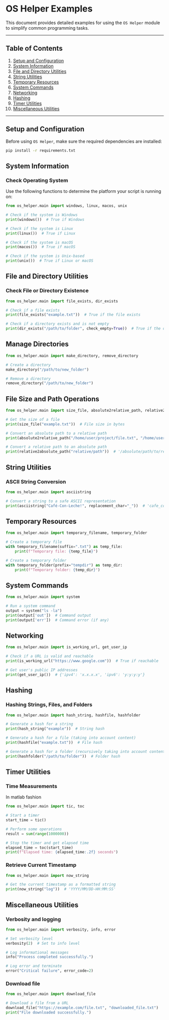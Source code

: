# OS Helper Examples

This document provides detailed examples for using the `OS Helper` module to simplify common programming tasks.

---

## Table of Contents

1. [Setup and Configuration](#setup-and-configuration)
2. [System Information](#system-information)
3. [File and Directory Utilities](#file-and-directory-utilities)
4. [String Utilities](#string-utilities)
5. [Temporary Resources](#temporary-resources)
6. [System Commands](#system-commands)
7. [Networking](#networking)
8. [Hashing](#hashing)
9. [Timer Utilities](#timer-utilities)
10. [Miscellaneous Utilities](#miscellaneous-utilities)

---

## Setup and Configuration

Before using `OS Helper`, make sure the required dependencies are installed:

```bash
pip install -r requirements.txt
```

## System Information

### Check Operating System

Use the following functions to determine the platform your script is running on:

```python
from os_helper.main import windows, linux, macos, unix

# Check if the system is Windows
print(windows())  # True if Windows

# Check if the system is Linux
print(linux())  # True if Linux

# Check if the system is macOS
print(macos())  # True if macOS

# Check if the system is Unix-based
print(unix())  # True if Linux or macOS
```

## File and Directory Utilities

### Check File or Directory Existence

```python
from os_helper.main import file_exists, dir_exists

# Check if a file exists
print(file_exists("example.txt"))  # True if the file exists

# Check if a directory exists and is not empty
print(dir_exists("/path/to/folder", check_empty=True))  # True if the directory is non-empty
```

## Manage Directories

```python
from os_helper.main import make_directory, remove_directory

# Create a directory
make_directory("/path/to/new_folder")

# Remove a directory
remove_directory("/path/to/new_folder")
```

## File Size and Path Operations

```python
from os_helper.main import size_file, absolute2relative_path, relative2absolute_path

# Get the size of a file
print(size_file("example.txt"))  # File size in bytes

# Convert an absolute path to a relative path
print(absolute2relative_path("/home/user/project/file.txt", "/home/user"))  # 'project/file.txt'

# Convert a relative path to an absolute path
print(relative2absolute_path("relative/path"))  # '/absolute/path/to/relative/path'
```

## String Utilities
### ASCII String Conversion

```python
from os_helper.main import asciistring

# Convert a string to a safe ASCII representation
print(asciistring("Café-Con-Leche!", replacement_char="_"))  # 'cafe_con_leche'
```

## Temporary Resources

```python
from os_helper.main import temporary_filename, temporary_folder

# Create a temporary file
with temporary_filename(suffix=".txt") as temp_file:
    print(f"Temporary file: {temp_file}")

# Create a temporary folder
with temporary_folder(prefix="tempdir") as temp_dir:
    print(f"Temporary folder: {temp_dir}")
```

## System Commands

```python
from os_helper.main import system

# Run a system command
output = system("ls -la")
print(output['out'])  # Command output
print(output['err'])  # Command error (if any)
```

## Networking

```python
from os_helper.main import is_working_url, get_user_ip

# Check if a URL is valid and reachable
print(is_working_url("https://www.google.com"))  # True if reachable

# Get user's public IP addresses
print(get_user_ip())  # {'ipv4': 'x.x.x.x', 'ipv6': 'y:y:y:y'}
```

## Hashing

### Hashing Strings, Files, and Folders

```python
from os_helper.main import hash_string, hashfile, hashfolder

# Generate a hash for a string
print(hash_string("example"))  # String hash

# Generate a hash for a file (taking into account content)
print(hashfile("example.txt"))  # File hash

# Generate a hash for a folder (recursively taking into account content)
print(hashfolder("/path/to/folder"))  # Folder hash
```

## Timer Utilities

### Time Measurements

In matlab fashion 

```python
from os_helper.main import tic, toc

# Start a timer
start_time = tic()

# Perform some operations
result = sum(range(1000000))

# Stop the timer and get elapsed time
elapsed_time = toc(start_time)
print(f"Elapsed time: {elapsed_time:.2f} seconds")
```

### Retrieve Current Timestamp

```python
from os_helper.main import now_string

# Get the current timestamp as a formatted string
print(now_string("log"))  # 'YYYY/MM/DD-HH:MM:SS'
```


## Miscellaneous Utilities

### Verbosity and logging

```python
from os_helper.main import verbosity, info, error

# Set verbosity level
verbosity(2)  # Set to info level

# Log informational messages
info("Process completed successfully.")

# Log error and terminate
error("Critical failure", error_code=2)
```

### Download file

```python
from os_helper.main import download_file

# Download a file from a URL
download_file("https://example.com/file.txt", "downloaded_file.txt")
print("File downloaded successfully.")
```